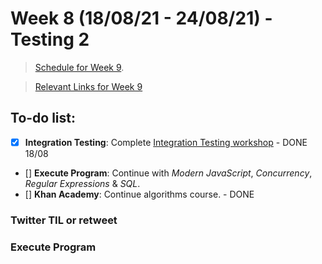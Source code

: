 # Week 8 (18/08/21 - 24/08/21) - Testing 2

> [Schedule for Week 9](https://learn.foundersandcoders.com/course/syllabus/pre-app-10/schedule/).

> [Relevant Links for Week 9](https://mjow1999.github.io/FAC-Links/)

## To-do list:

- [x] **Integration Testing**: Complete [Integration Testing workshop](https://learn.foundersandcoders.com/workshops/learn-integration-testing/) - DONE 18/08
- [] **Execute Program**: Continue with _Modern JavaScript_, _Concurrency_, _Regular Expressions_ & _SQL_.
- [] **Khan Academy**: Continue algorithms course. - DONE

### Twitter TIL or retweet

### Execute Program
